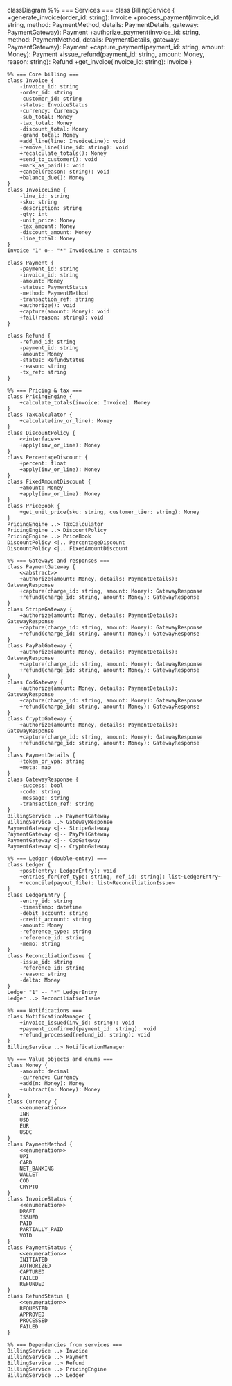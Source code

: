 classDiagram
    %% === Services ===
    class BillingService {
        +generate_invoice(order_id: string): Invoice
        +process_payment(invoice_id: string, method: PaymentMethod, details: PaymentDetails, gateway: PaymentGateway): Payment
        +authorize_payment(invoice_id: string, method: PaymentMethod, details: PaymentDetails, gateway: PaymentGateway): Payment
        +capture_payment(payment_id: string, amount: Money): Payment
        +issue_refund(payment_id: string, amount: Money, reason: string): Refund
        +get_invoice(invoice_id: string): Invoice
    }

    %% === Core billing ===
    class Invoice {
        -invoice_id: string
        -order_id: string
        -customer_id: string
        -status: InvoiceStatus
        -currency: Currency
        -sub_total: Money
        -tax_total: Money
        -discount_total: Money
        -grand_total: Money
        +add_line(line: InvoiceLine): void
        +remove_line(line_id: string): void
        +recalculate_totals(): Money
        +send_to_customer(): void
        +mark_as_paid(): void
        +cancel(reason: string): void
        +balance_due(): Money
    }
    class InvoiceLine {
        -line_id: string
        -sku: string
        -description: string
        -qty: int
        -unit_price: Money
        -tax_amount: Money
        -discount_amount: Money
        -line_total: Money
    }
    Invoice "1" o-- "*" InvoiceLine : contains

    class Payment {
        -payment_id: string
        -invoice_id: string
        -amount: Money
        -status: PaymentStatus
        -method: PaymentMethod
        -transaction_ref: string
        +authorize(): void
        +capture(amount: Money): void
        +fail(reason: string): void
    }

    class Refund {
        -refund_id: string
        -payment_id: string
        -amount: Money
        -status: RefundStatus
        -reason: string
        -tx_ref: string
    }

    %% === Pricing & tax ===
    class PricingEngine {
        +calculate_totals(invoice: Invoice): Money
    }
    class TaxCalculator {
        +calculate(inv_or_line): Money
    }
    class DiscountPolicy {
        <<interface>>
        +apply(inv_or_line): Money
    }
    class PercentageDiscount {
        +percent: float
        +apply(inv_or_line): Money
    }
    class FixedAmountDiscount {
        +amount: Money
        +apply(inv_or_line): Money
    }
    class PriceBook {
        +get_unit_price(sku: string, customer_tier: string): Money
    }
    PricingEngine ..> TaxCalculator
    PricingEngine ..> DiscountPolicy
    PricingEngine ..> PriceBook
    DiscountPolicy <|.. PercentageDiscount
    DiscountPolicy <|.. FixedAmountDiscount

    %% === Gateways and responses ===
    class PaymentGateway {
        <<abstract>>
        +authorize(amount: Money, details: PaymentDetails): GatewayResponse
        +capture(charge_id: string, amount: Money): GatewayResponse
        +refund(charge_id: string, amount: Money): GatewayResponse
    }
    class StripeGateway {
        +authorize(amount: Money, details: PaymentDetails): GatewayResponse
        +capture(charge_id: string, amount: Money): GatewayResponse
        +refund(charge_id: string, amount: Money): GatewayResponse
    }
    class PayPalGateway {
        +authorize(amount: Money, details: PaymentDetails): GatewayResponse
        +capture(charge_id: string, amount: Money): GatewayResponse
        +refund(charge_id: string, amount: Money): GatewayResponse
    }
    class CodGateway {
        +authorize(amount: Money, details: PaymentDetails): GatewayResponse
        +capture(charge_id: string, amount: Money): GatewayResponse
        +refund(charge_id: string, amount: Money): GatewayResponse
    }
    class CryptoGateway {
        +authorize(amount: Money, details: PaymentDetails): GatewayResponse
        +capture(charge_id: string, amount: Money): GatewayResponse
        +refund(charge_id: string, amount: Money): GatewayResponse
    }
    class PaymentDetails {
        +token_or_vpa: string
        +meta: map
    }
    class GatewayResponse {
        -success: bool
        -code: string
        -message: string
        -transaction_ref: string
    }
    BillingService ..> PaymentGateway
    BillingService ..> GatewayResponse
    PaymentGateway <|-- StripeGateway
    PaymentGateway <|-- PayPalGateway
    PaymentGateway <|-- CodGateway
    PaymentGateway <|-- CryptoGateway

    %% === Ledger (double-entry) ===
    class Ledger {
        +post(entry: LedgerEntry): void
        +entries_for(ref_type: string, ref_id: string): list~LedgerEntry~
        +reconcile(payout_file): list~ReconciliationIssue~
    }
    class LedgerEntry {
        -entry_id: string
        -timestamp: datetime
        -debit_account: string
        -credit_account: string
        -amount: Money
        -reference_type: string
        -reference_id: string
        -memo: string
    }
    class ReconciliationIssue {
        -issue_id: string
        -reference_id: string
        -reason: string
        -delta: Money
    }
    Ledger "1" -- "*" LedgerEntry
    Ledger ..> ReconciliationIssue

    %% === Notifications ===
    class NotificationManager {
        +invoice_issued(inv_id: string): void
        +payment_confirmed(payment_id: string): void
        +refund_processed(refund_id: string): void
    }
    BillingService ..> NotificationManager

    %% === Value objects and enums ===
    class Money {
        -amount: decimal
        -currency: Currency
        +add(m: Money): Money
        +subtract(m: Money): Money
    }
    class Currency {
        <<enumeration>>
        INR
        USD
        EUR
        USDC
    }
    class PaymentMethod {
        <<enumeration>>
        UPI
        CARD
        NET_BANKING
        WALLET
        COD
        CRYPTO
    }
    class InvoiceStatus {
        <<enumeration>>
        DRAFT
        ISSUED
        PAID
        PARTIALLY_PAID
        VOID
    }
    class PaymentStatus {
        <<enumeration>>
        INITIATED
        AUTHORIZED
        CAPTURED
        FAILED
        REFUNDED
    }
    class RefundStatus {
        <<enumeration>>
        REQUESTED
        APPROVED
        PROCESSED
        FAILED
    }

    %% === Dependencies from services ===
    BillingService ..> Invoice
    BillingService ..> Payment
    BillingService ..> Refund
    BillingService ..> PricingEngine
    BillingService ..> Ledger
